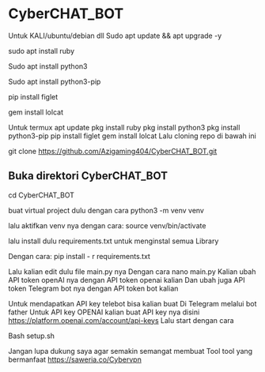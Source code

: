 # CyberCHAT_BOT
Untuk KALI/ubuntu/debian dll
Sudo apt update && apt upgrade -y
<p>sudo apt install ruby</p>
<p>Sudo apt install python3</p>
<p>Sudo apt install python3-pip</p>
<p>pip install figlet</p>
<p>gem install lolcat</p>

Untuk termux
apt update
pkg install ruby
pkg install python3
pkg install python3-pip
pip install figlet
gem install lolcat
Lalu cloning repo di bawah ini 

git clone https://github.com/Azigaming404/CyberCHAT_BOT.git


## Buka direktori CyberCHAT_BOT
cd CyberCHAT_BOT

buat virtual project dulu dengan cara 
python3 -m venv venv

lalu aktifkan venv nya dengan cara:
source venv/bin/activate


lalu install dulu  requirements.txt untuk menginstal semua
Library

Dengan cara:
pip install - r requirements.txt

Lalu kalian edit dulu file main.py nya
Dengan cara nano main.py
Kalian ubah API token openAI nya dengan API token openai kalian
Dan ubah juga API token Telegram bot nya dengan API token bot kalian

Untuk mendapatkan API key telebot bisa kalian buat
Di Telegram melalui bot father
Untuk API key OPENAI kalian buat API key nya disini
https://platform.openai.com/account/api-keys
Lalu start dengan cara

Bash setup.sh


Jangan lupa dukung saya agar semakin semangat membuat
Tool tool yang bermanfaat https://saweria.co/Cybervpn
